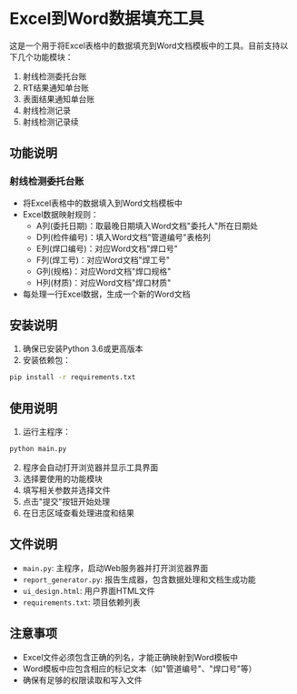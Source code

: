 # Excel到Word数据填充工具

这是一个用于将Excel表格中的数据填充到Word文档模板中的工具。目前支持以下几个功能模块：

1. 射线检测委托台账
2. RT结果通知单台账
3. 表面结果通知单台账
4. 射线检测记录
5. 射线检测记录续

## 功能说明

### 射线检测委托台账

- 将Excel表格中的数据填入到Word文档模板中
- Excel数据映射规则：
  - A列(委托日期)：取最晚日期填入Word文档"委托人"所在日期处
  - D列(检件编号)：填入Word文档"管道编号"表格列
  - E列(焊口编号)：对应Word文档"焊口号"
  - F列(焊工号)：对应Word文档"焊工号"
  - G列(规格)：对应Word文档"焊口规格"
  - H列(材质)：对应Word文档"焊口材质"
- 每处理一行Excel数据，生成一个新的Word文档

## 安装说明

1. 确保已安装Python 3.6或更高版本
2. 安装依赖包：

```bash
pip install -r requirements.txt
```

## 使用说明

1. 运行主程序：

```bash
python main.py
```

2. 程序会自动打开浏览器并显示工具界面
3. 选择要使用的功能模块
4. 填写相关参数并选择文件
5. 点击"提交"按钮开始处理
6. 在日志区域查看处理进度和结果

## 文件说明

- `main.py`: 主程序，启动Web服务器并打开浏览器界面
- `report_generator.py`: 报告生成器，包含数据处理和文档生成功能
- `ui_design.html`: 用户界面HTML文件
- `requirements.txt`: 项目依赖列表

## 注意事项

- Excel文件必须包含正确的列名，才能正确映射到Word模板中
- Word模板中应包含相应的标记文本（如"管道编号"、"焊口号"等）
- 确保有足够的权限读取和写入文件
